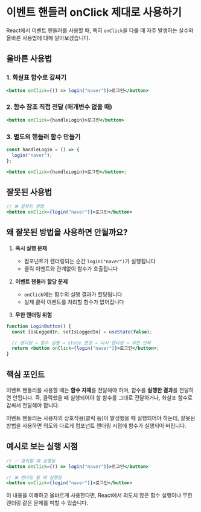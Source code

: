 # 이벤트 핸들러 onClick 제대로 사용하기

React에서 이벤트 핸들러를 사용할 때, 특히 `onClick`을 다룰 때 자주 발생하는 실수와 올바른 사용법에 대해 알아보겠습니다.

## 올바른 사용법

### 1. 화살표 함수로 감싸기

```jsx
<button onClick={() => login("naver")}>로그인</button>
```

### 2. 함수 참조 직접 전달 (매개변수 없을 때)

```jsx
<button onClick={handleLogin}>로그인</button>
```

### 3. 별도의 핸들러 함수 만들기

```jsx
const handleLogin = () => {
  login("naver");
};

<button onClick={handleLogin}>로그인</button>;
```

## 잘못된 사용법

```jsx
// ❌ 잘못된 방법
<button onClick={login("naver")}>로그인</button>
```

## 왜 잘못된 방법을 사용하면 안될까요?

1. **즉시 실행 문제**

   - 컴포넌트가 렌더링되는 순간 `login("naver")`가 실행됩니다
   - 클릭 이벤트와 관계없이 함수가 호출됩니다

2. **이벤트 핸들러 할당 문제**

   - `onClick`에는 함수의 실행 결과가 할당됩니다
   - 실제 클릭 이벤트를 처리할 함수가 없어집니다

3. **무한 렌더링 위험**

```jsx
function LoginButton() {
  const [isLoggedIn, setIsLoggedIn] = useState(false);

  // 렌더링 → 함수 실행 → state 변경 → 다시 렌더링 → 무한 반복
  return <button onClick={login("naver")}>로그인</button>;
}
```

## 핵심 포인트

이벤트 핸들러를 사용할 때는 **함수 자체**를 전달해야 하며, 함수를 **실행한 결과**를 전달하면 안됩니다. 즉, 클릭했을 때 실행되어야 할 함수를 그대로 전달하거나, 화살표 함수로 감싸서 전달해야 합니다.

이벤트 핸들러는 사용자의 상호작용(클릭 등)이 발생했을 때 실행되어야 하는데, 잘못된 방법을 사용하면 의도와 다르게 컴포넌트 렌더링 시점에 함수가 실행되어 버립니다.

## 예시로 보는 실행 시점

```jsx
// ✅ 클릭할 때 실행됨
<button onClick={() => login("naver")}>로그인</button>

// ❌ 렌더링 될 때 실행됨
<button onClick={login("naver")}>로그인</button>
```

이 내용을 이해하고 올바르게 사용한다면, React에서 의도치 않은 함수 실행이나 무한 렌더링 같은 문제를 피할 수 있습니다.
